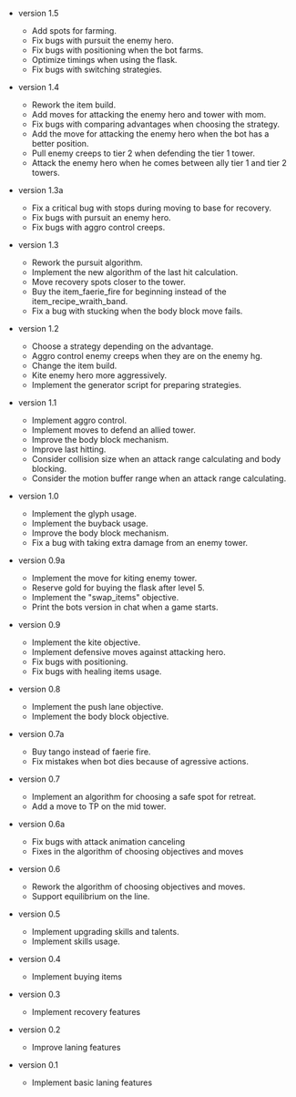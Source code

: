 * version 1.5
  - Add spots for farming.
  - Fix bugs with pursuit the enemy hero.
  - Fix bugs with positioning when the bot farms.
  - Optimize timings when using the flask.
  - Fix bugs with switching strategies.

* version 1.4
  - Rework the item build.
  - Add moves for attacking the enemy hero and tower with mom.
  - Fix bugs with comparing advantages when choosing the strategy.
  - Add the move for attacking the enemy hero when the bot has a better position.
  - Pull enemy creeps to tier 2 when defending the tier 1 tower.
  - Attack the enemy hero when he comes between ally tier 1 and tier 2 towers.

* version 1.3a
  - Fix a critical bug with stops during moving to base for recovery.
  - Fix bugs with pursuit an enemy hero.
  - Fix bugs with aggro control creeps.

* version 1.3
  - Rework the pursuit algorithm.
  - Implement the new algorithm of the last hit calculation.
  - Move recovery spots closer to the tower.
  - Buy the item_faerie_fire for beginning instead of the item_recipe_wraith_band.
  - Fix a bug with stucking when the body block move fails.

* version 1.2
  - Choose a strategy depending on the advantage.
  - Aggro control enemy creeps when they are on the enemy hg.
  - Change the item build.
  - Kite enemy hero more aggressively.
  - Implement the generator script for preparing strategies.

* version 1.1
  - Implement aggro control.
  - Implement moves to defend an allied tower.
  - Improve the body block mechanism.
  - Improve last hitting.
  - Consider collision size when an attack range calculating and body blocking.
  - Consider the motion buffer range when an attack range calculating.

* version 1.0
  - Implement the glyph usage.
  - Implement the buyback usage.
  - Improve the body block mechanism.
  - Fix a bug with taking extra damage from an enemy tower.

* version 0.9a
  - Implement the move for kiting enemy tower.
  - Reserve gold for buying the flask after level 5.
  - Implement the "swap_items" objective.
  - Print the bots version in chat when a game starts.

* version 0.9
  - Implement the kite objective.
  - Implement defensive moves against attacking hero.
  - Fix bugs with positioning.
  - Fix bugs with healing items usage.

* version 0.8
  - Implement the push lane objective.
  - Implement the body block objective.

* version 0.7a
  - Buy tango instead of faerie fire.
  - Fix mistakes when bot dies because of agressive actions.

* version 0.7
  - Implement an algorithm for choosing a safe spot for retreat.
  - Add a move to TP on the mid tower.

* version 0.6a
  - Fix bugs with attack animation canceling
  - Fixes in the algorithm of choosing objectives and moves

* version 0.6
  - Rework the algorithm of choosing objectives and moves.
  - Support equilibrium on the line.

* version 0.5
  - Implement upgrading skills and talents.
  - Implement skills usage.

* version 0.4
  - Implement buying items

* version 0.3
  - Implement recovery features

* version 0.2
  - Improve laning features

* version 0.1
  - Implement basic laning features
